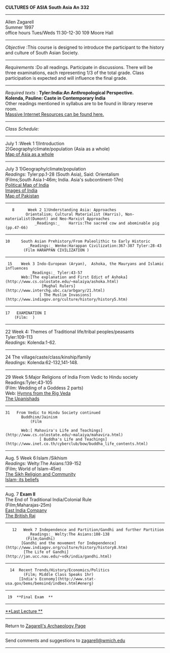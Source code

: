   **CULTURES OF ASIA** **South Asia** **An** **332**  

* * *

Allen Zagarell  
Summer 1997  
office hours Tues/Weds 11:30-12-30 109  Moore Hall  

* * *

  
_Objective_ :This course is designed to introduce the participant to the
history and culture of South Asian Society.  

* * *

  
_Requirements_ :Do all readings. Participate in discussions. There will be
three examinations, each representing 1/3 of the total grade. Class
participation is expected and will influence the final grade.  

* * *

  
_Required texts_ : **Tyler:India:An Anthropological Perspective.**  
  **Kolenda, Pauline: Caste in Contemporary India**  
Other readings mentioned in syllabus are to be found in library reserve room.  
 [Massive Internet Resources can be found
here.](http://webhead.com/WWWVL/India/india222.html)  

* * *

  
_Class Schedule:_  

* * *

  
 July 1 :Week 1 1)Introduction  
               2)Geography/climate/population (Asia as a whole)   
 [Map of Asia as a
whole](http://www.lib.utexas.edu/Libs/PCL/Map_collection/middle_east_and_asia/Asia.GIF)  

* * *

July 3   1)Geography/climate/population  
              _Readings:_ Tyler:pp.1-28 (South Asia), Said: Orientalism   
              (Films;South Asia I-46m; India. Asia's subcontinent-17m)   
            [Political Map of India](http://SunSITE.sut.ac.jp/asia/india/maps/indmap.gif)   
            [Images of India](http://www.bayarea.net:80/~emerald/images1.html)   
            [Map of Pakistan](http://www.lib.utexas.edu/Libs/PCL/Map_collection/middle_east_and_asia/Pakistan_pol96.jpg)   

* * *

  
       8      Week 2 1)Understanding Asia: Approaches   
             Orientalism; Cultural Materialist (Harris), Non-materialist(Dumont) and Neo-Marxist Approaches   
                 _Readings:_    Harris:The sacred cow and abominable pig (pp.47-66)   
                   

* * *

  
    10     South Asian Prehistory/From Paleolithic to Early Historic   
              _Readings:_ Wenke:Harappan Civilization:367-387 Tyler:28-43   
            (Film HARAPPAN CIVILIZATION )  

* * *

  
     15    Week 3 Indo-European (Aryan),  Ashoka, the Mauryans and Islamic influences   
               _Readings:_ Tyler:43-57   
           Web:[The explanation and First Edict of Ashoka](http://www.cs.colostate.edu/~malaiya/ashoka.html)   
                    [Mughal Rulers](http://www.interchg.ubc.ca/arbgary/21.html)   
                   [ The Muslim Invasions](http://www.indiagov.org/culture/history/history5.htm)   

* * *

  
    17   EXAMINATION I   
        (Film:  ) 

* * *

  
   22    Week 4: Themes of Traditional life/tribal peoples/peasants  
            Tyler:109-113   
            _Readings:_   Kolenda:1-62. 

* * *

  
  24    The village/caste/class/kinship/family  
          _Readings:_    Kolenda:62-132,141-148. 

* * *

  
   29    Week 5:Major Religions of India From Vedic to Hindu society  
           Readings:Tyler;43-105   
           (Film: Wedding of a Goddess 2 parts)   
        Web: [Hymns from the Rig Veda](http://www.wsu.edu:8080/~wldciv/world_civ_reader/world_civ_reader_1/rig_veda.html)   
                 [The Upanishads](http://www.west.net/~beck/EC7-Upanishads.html)   

* * *

  
    31   From Vedic to Hindu Society continued   
           Buddhism/Jainism   
               (Film   
    
           Web:[ Mahavira's Life and Teachings](http://www.cs.colostate.edu/~malaiya/mahavira.html)   
                   [ Buddha's Life and Teachings](http://www.inet.co.th/cyberclub/bow/buddha_life_contents.html)   

* * *

  
Aug.  5 Week 6:Islam /Sikhism  
              _Readings:_ Welty:The Asians:139-152   
              (Film; World of Islam-45m)   
            [The Sikh Religion and Community](http://www.sikhs.org/summary.htm)   
             [Islam; its beliefs](http://www.iad.org/intro/intro.html)   

* * *

  
 Aug. 7     **Exam II**  
               The End of Traditional India/Colonial Rule   
                (Film;Maharajas-25m)   
             [East India Company](http://www.ncb.gov.sg/nhb/raffles/EIC.html)   
              [The British Raj](http://www.indiagov.org/culture/history/history7.htm)   

* * *

  
       12   Week 7 Independence and Partition/Gandhi and further Partition   
              _Readings:_ Welty:The Asians:108-138   
             (Film;Gandhi)   
           [Gandhi and the movement for Independence](http://www.indiagov.org/culture/history/history8.htm)   
            [The Life of Gandhi](http://jan.ucc.nau.edu/~vdk/india/gandhi.html)   

* * *

  
      14  Recent Trends/History/Economics/Politics   
            (Film; Middle Class Speaks 1hr)   
          [India's Economy](http://www.stat-usa.gov/bems/bemsind/indbes.html#energ)   

* * *

  
     19  **Final Exam  ** 

* * *

  
 [ **Last Lecture  **](http://lab2.cc.wmich.edu/~zagarell/notes2/index.htm)[
](http://lab2.cc.wmich.edu/~zagarell/notes2/index.htm)

* * *

  
 Return to  [Zagarell's Archaeology Page
](http://lab2.cc.wmich.edu/~zagarell)[ ](http://lab2.cc.wmich.edu/~zagarell)

* * *

Send comments and suggestions to [zagarell@wmich.edu
](mailto:allen.zagarell@wmich.edu)

* * *

  


